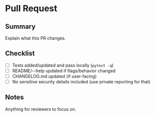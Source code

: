 # Pull Request

## Summary

Explain what this PR changes.

## Checklist

- [ ] Tests added/updated and pass locally (`pytest -q`)
- [ ] README/--help updated if flags/behavior changed
- [ ] CHANGELOG.md updated (if user-facing)
- [ ] No sensitive security details included (use private reporting for that)

## Notes

Anything for reviewers to focus on.
